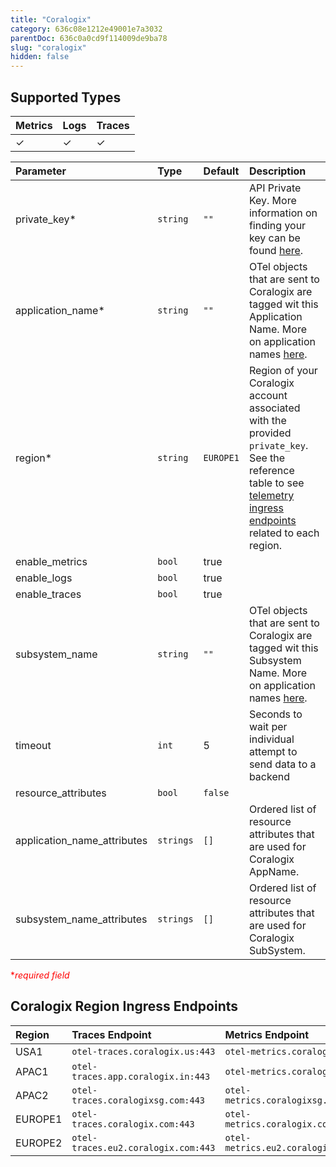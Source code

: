 ```yaml
---
title: "Coralogix"
category: 636c08e1212e49001e7a3032
parentDoc: 636c0a0cd9f114009de9ba78
slug: "coralogix"
hidden: false
---
```


## Supported Types

| Metrics | Logs | Traces |
| :------ | :--- | :----- |
| ✓       | ✓    | ✓      |

| Parameter                   | Type      | Default                          | Description                                                                                                                                                                                                                                                          |
| :-------------------------- | :-------- | :------------------------------- | :----------------------------------------------------------------------------------------------------------------------------------------------------------------------------------------------------- |
| private_key\*               | `string`  | `""`                             | API Private Key. More information on finding your key can be found [here](https://coralogix.com/docs/private-key/).                                                                                    |
| application_name\*          | `string`  | `""`                             | OTel objects that are sent to Coralogix are tagged wit this Application Name. More on application names [here](https://coralogix.com/docs/application-and-subsystem-names).                            |
| region\*                    | `string`  | `EUROPE1`                        | Region of your Coralogix account associated with the provided `private_key`. See the reference table to see [telemetry ingress endpoints](#coralogix-region-ingress-endpoints) related to each region. |
| enable_metrics              | `bool`    | true                             |                                                                                                                                                                                                        |
| enable_logs                 | `bool`    | true                             |                                                                                                                                                                                                        |
| enable_traces               | `bool`    | true                             |                                                                                                                                                                                                        |
| subsystem_name              | `string`  | `""`                             | OTel objects that are sent to Coralogix are tagged wit this Subsystem Name. More on application names [here](https://coralogix.com/docs/application-and-subsystem-names).                              |
| timeout                     | `int`     | 5                                | Seconds to wait per individual attempt to send data to a backend                                                                                                                                       |
| resource_attributes         | `bool`    | `false`                          |                                                                                                                                                                                                        |
| application_name_attributes | `strings` | `[]`                             | Ordered list of resource attributes that are used for Coralogix AppName.                                                                                                                               |
| subsystem_name_attributes   | `strings` | `[]`                             | Ordered list of resource attributes that are used for Coralogix SubSystem.                                                                                                                             |

<span style="color:red">\*_required field_</span>

## Coralogix Region Ingress Endpoints

| Region  | Traces Endpoint                     | Metrics Endpoint                     | Logs Endpoint                     |
| :------ | :---------------------------------- | :----------------------------------- | :-------------------------------- |
| USA1    | `otel-traces.coralogix.us:443`      | `otel-metrics.coralogix.us:443`      | `otel-logs.coralogix.us:443`      |
| APAC1   | `otel-traces.app.coralogix.in:443`  | `otel-metrics.coralogix.in:443`      | `otel-logs.coralogix.in:443`      | 
| APAC2   | `otel-traces.coralogixsg.com:443`   | `otel-metrics.coralogixsg.com:443`   | `otel-logs.coralogixsg.com:443`   |
| EUROPE1 | `otel-traces.coralogix.com:443`     | `otel-metrics.coralogix.com:443`     | `otel-logs.coralogix.com:443`     |
| EUROPE2 | `otel-traces.eu2.coralogix.com:443` | `otel-metrics.eu2.coralogix.com:443` | `otel-logs.eu2.coralogix.com:443` |
